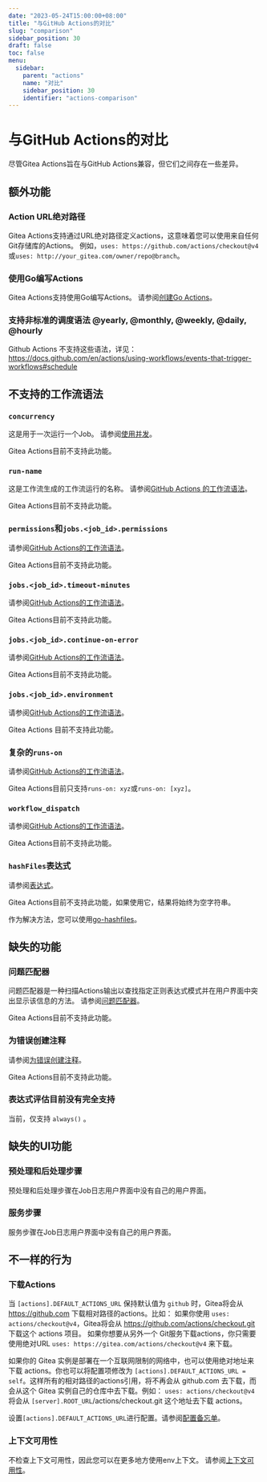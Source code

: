 ```yaml
---
date: "2023-05-24T15:00:00+08:00"
title: "与GitHub Actions的对比"
slug: "comparison"
sidebar_position: 30
draft: false
toc: false
menu:
  sidebar:
    parent: "actions"
    name: "对比"
    sidebar_position: 30
    identifier: "actions-comparison"
---
```


# 与GitHub Actions的对比

尽管Gitea Actions旨在与GitHub Actions兼容，但它们之间存在一些差异。

## 额外功能

### Action URL绝对路径

Gitea Actions支持通过URL绝对路径定义actions，这意味着您可以使用来自任何Git存储库的Actions。
例如，`uses: https://github.com/actions/checkout@v4`或`uses: http://your_gitea.com/owner/repo@branch`。

### 使用Go编写Actions

Gitea Actions支持使用Go编写Actions。
请参阅[创建Go Actions](https://blog.gitea.com/creating-go-actions/)。

### 支持非标准的调度语法 @yearly, @monthly, @weekly, @daily, @hourly

Github Actions 不支持这些语法，详见： https://docs.github.com/en/actions/using-workflows/events-that-trigger-workflows#schedule

## 不支持的工作流语法

### `concurrency`

这是用于一次运行一个Job。
请参阅[使用并发](https://docs.github.com/zh/actions/using-jobs/using-concurrency)。

Gitea Actions目前不支持此功能。

### `run-name`

这是工作流生成的工作流运行的名称。
请参阅[GitHub Actions 的工作流语法](https://docs.github.com/zh/actions/using-workflows/workflow-syntax-for-github-actions#run-name)。

Gitea Actions目前不支持此功能。

### `permissions`和`jobs.<job_id>.permissions`

请参阅[GitHub Actions的工作流语法](https://docs.github.com/zh/actions/using-workflows/workflow-syntax-for-github-actions#permissions)。

Gitea Actions目前不支持此功能。

### `jobs.<job_id>.timeout-minutes`

请参阅[GitHub Actions的工作流语法](https://docs.github.com/zh/actions/using-workflows/workflow-syntax-for-github-actions#jobsjob_idtimeout-minutes)。

Gitea Actions目前不支持此功能。

### `jobs.<job_id>.continue-on-error`

请参阅[GitHub Actions的工作流语法](https://docs.github.com/zh/actions/using-workflows/workflow-syntax-for-github-actions#jobsjob_idcontinue-on-error)。

Gitea Actions目前不支持此功能。

### `jobs.<job_id>.environment`

请参阅[GitHub Actions的工作流语法](https://docs.github.com/zh/actions/using-workflows/workflow-syntax-for-github-actions#jobsjob_idenvironment)。

Gitea Actions 目前不支持此功能。

### 复杂的`runs-on`

请参阅[GitHub Actions的工作流语法](https://docs.github.com/zh/actions/using-workflows/workflow-syntax-for-github-actions#jobsjob_idruns-on)。

Gitea Actions目前只支持`runs-on: xyz`或`runs-on: [xyz]`。

### `workflow_dispatch`

请参阅[GitHub Actions的工作流语法](https://docs.github.com/zh/actions/using-workflows/workflow-syntax-for-github-actions#onworkflow_dispatch)。

Gitea Actions目前不支持此功能。

### `hashFiles`表达式

请参阅[表达式](https://docs.github.com/en/actions/learn-github-actions/expressions#hashfiles)。

Gitea Actions目前不支持此功能，如果使用它，结果将始终为空字符串。

作为解决方法，您可以使用[go-hashfiles](https://gitea.com/actions/go-hashfiles)。

## 缺失的功能

### 问题匹配器

问题匹配器是一种扫描Actions输出以查找指定正则表达式模式并在用户界面中突出显示该信息的方法。
请参阅[问题匹配器](https://github.com/actions/toolkit/blob/main/docs/problem-matchers.md)。

Gitea Actions目前不支持此功能。

### 为错误创建注释

请参阅[为错误创建注释](https://docs.github.com/zh/actions/using-workflows/workflow-commands-for-github-actions#example-creating-an-annotation-for-an-error)。

Gitea Actions目前不支持此功能。

### 表达式评估目前没有完全支持

当前，仅支持 `always()` 。

## 缺失的UI功能

### 预处理和后处理步骤

预处理和后处理步骤在Job日志用户界面中没有自己的用户界面。

### 服务步骤

服务步骤在Job日志用户界面中没有自己的用户界面。

## 不一样的行为

### 下载Actions

当 `[actions].DEFAULT_ACTIONS_URL` 保持默认值为 `github` 时，Gitea将会从 https://github.com 下载相对路径的actions。比如：
如果你使用 `uses: actions/checkout@v4`，Gitea将会从 https://github.com/actions/checkout.git 下载这个 actions 项目。
如果你想要从另外一个 Git服务下载actions，你只需要使用绝对URL `uses: https://gitea.com/actions/checkout@v4` 来下载。

如果你的 Gitea 实例是部署在一个互联网限制的网络中，也可以使用绝对地址来下载 actions。你也可以将配置项修改为 `[actions].DEFAULT_ACTIONS_URL = self`。这样所有的相对路径的actions引用，将不再会从 github.com 去下载，而会从这个 Gitea 实例自己的仓库中去下载。例如： `uses: actions/checkout@v4` 将会从 `[server].ROOT_URL`/actions/checkout.git 这个地址去下载 actions。

设置`[actions].DEFAULT_ACTIONS_URL`进行配置。请参阅[配置备忘单](administration/config-cheat-sheet.md#actions-actions)。

### 上下文可用性

不检查上下文可用性，因此您可以在更多地方使用env上下文。
请参阅[上下文可用性](https://docs.github.com/en/actions/learn-github-actions/contexts#context-availability)。
